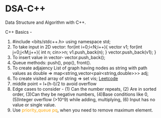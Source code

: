 # DSA-C++
Data Structure and Algorithm with C++.

C++ Basics -
1. #include <bits/stdc++.h>
   using namespace std;
2. To take input in 2D vector:
   for(int i=0;i<N;i++){
     vector<int> v1;
     for(int j=0;j<M;j++){
       int n;
       cin>>n;
       v1.push_back(n);
     }
     vector.push_back(v1);
   }
3. To insert value in vector- vector.push_back();
4. Queue methods: push(), pop(), front().
5. To create adjajency List of graph having nodes as string with path values as double => map<string,vector<pair<string,double>>> adj;
6. To create visited array of string => set<string> vis; [Leetcode](https://leetcode.com/problems/evaluate-division/)
7. middle point = l+(h-l)/2 to avoid overflow
8. Edge cases to consider - (1) Can the number repeats, (2) Are in sorted order, (3)Can they be negative numbers, (4)Base conditions like 0, 
   (5)Integer overflow (>10^9) while adding, multiplying, (6) Input has no value or single value.
9. Use <span style="color:orange;">priority_queue<int> pq</span>, when you need to remove maximum element.

